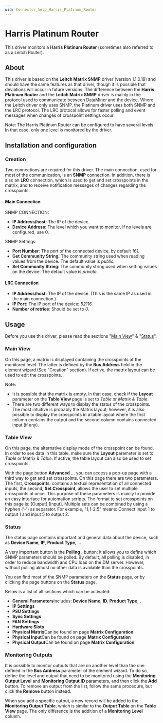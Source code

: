 ```yaml
---
uid: Connector_help_Harris_Platinum_Router
---
```


# Harris Platinum Router

This driver monitors a **Harris Platinum Router** (sometimes also referred to as a Leitch Router).

## About

This driver is based on the **Leitch Matrix SNMP** driver (version 1.1.0.19) and should have the same features as that driver, though it is possible that deviations will occur in future versions. The difference between the **Harris Platinum Router** and the **Leitch Matrix SNMP** driver is mainly in the protocol used to communicate between DataMiner and the device. Where the Leitch driver only uses SNMP, the Platinum driver uses both SNMP and the LRC protocol. The LRC protocol allows for faster polling and event messages when changes of crosspoint settings occur.

Note: The Harris Platinum Router can be configured to have several levels. In that case, only one level is monitored by the driver.

## Installation and configuration

### Creation

Two connections are required for this driver. The main connection, used for most of the communication, is an **SNMP** connection. In addition, there is also an **LRC** connection, which is used to get and set crosspoints in the matrix, and to receive notification messages of changes regarding the crosspoints.

#### Main Connection

SNMP CONNECTION:

- **IP Address/host**: The IP of the device.
- **Device Address**: The level which you want to monitor. If no levels are configured, use 0.

SNMP Settings:

- **Port Number**: The port of the connected device, by default *161.*
- **Get Community String**: The community string used when reading values from the device. The default value is *public.*
- **Set Community String**: The community string used when setting values on the device. The default value is *private.*

#### LRC Connection

- **IP Address/host**: The IP of the device. (This is the same IP as used in the main connection.)
- **IP Port**: The IP port of the device: *52116.*
- **Number of retries**: Should be set to *0*.

## Usage

Before you use this driver, please read the sections "[Main View](/Driver%20Help/Harris%20Platinum%20Router.aspx#MainView)" & "[Status](/Driver%20Help/Harris%20Platinum%20Router.aspx#Status)".

### Main View

On this page, a matrix is displayed containing the crosspoints of the monitored level. The latter is defined by the **Bus Address** field in the element wizard (See "Creation" section). If active, the matrix layout can be used to edit the crosspoints.

Note:

- It is possible that the matrix is empty. In that case, check if the **Layout** parameter on the **Table View** page is set to *Table* or *Matrix & Table*.
- There are two different ways to display the status of the crosspoints. The most intuitive is probably the Matrix layout; however, it is also possible to display the crosspoints in a table layout where the first column contains the output and the second column contains connected input (if any).

### Table View

On this page, the alternative display mode of the crosspoint can be found. In order to see data in this table, make sure the **Layout** parameter is set to *Table* or Matrix & *Table.* If active, the table layout can also be used to set crosspoints.

With the page button **Advanced ...** you can access a pop-up page with a third way to get and set crosspoints. On this page there are two parameters. The first, **Crosspoints**, contains a textual representation of all connected inputs, the second, **Set Crosspoint**, allows the user to set multiple crosspoints at once. This purpose of these parameters is mainly to provide an easy interface for automation scripts. The format to set crosspoints on this page is: \[Output\];\[Input\]. Multiple sets can be combined by using a hyphen ('-') as separator. For example, "1;1-2;5" means: Connect input 1 to output 1 and input 5 to output 2.

### Status

The status page contains important and general data about the device, such as **Device Name**, **IP**, **Product Type**, ...

A very important button is the **Polling .** button: it allows you to define which SNMP parameters should be polled. By default, all polling is disabled, in order to reduce bandwidth and CPU load on the DM server. However, without polling almost no other data is available than the crosspoints.

You can find most of the SNMP parameters on the **Status** page, or by clicking the page buttons on the **Status** page.

Below is a list of all sections which can be activated:

- **General Parameters**Includes: **Device Name**, **ID**, **Product Type**, .
- **IP Settings**
- **PSU Settings**
- **Sync Settings**
- **FAN Settings**
- **Hardware Slots**
- **Physical Matrix**Can be found on page **Matrix Configuration**
- **Physical Input**Can be found on page **Matrix Configuration**
- **Physical Output**Can be found on page **Matrix Configuration**

### Monitoring Outputs

It is possible to monitor outputs that are on another level than the one defined in the **Bus Address** parameter of the element wizard. To do so, define the level and output that need to be monitored using the **Monitoring Output Level** and **Monitoring Output ID** parameters, and then click the **Add** button. To remove an output from the list, follow the same procedure, but click the **Remove** button instead.

When you add a specific output, a new record will be added to the **Monitoring Output Table**, which is similar to the **Output Table** on the **Table View** page. The only difference is the addition of a **Monitoring Level** column.
